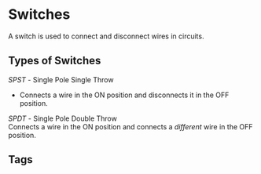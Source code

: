 # Switches

A switch is used to connect and disconnect wires in circuits.  

## Types of Switches
*SPST* - Single Pole Single Throw   
* Connects a wire in the ON position and disconnects it in the OFF position.

*SPDT* - Single Pole Double Throw  
Connects a wire in the ON position and connects a *different* wire in the OFF position.  

## Tags

